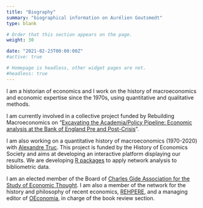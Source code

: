 ```yaml
---
title: "Biography" 
summary: "biographical information on Aurélien Goutsmedt"
type: blank

# Order that this section appears on the page.
weight: 30

date: "2021-02-23T00:00:00Z"
#active: true

# Homepage is headless, other widget pages are not.
#headless: true
---
```


I am a historian of economics and I work on the history of macroeconomics and economic expertise since the 1970s, using quantitative and qualitative methods.

I am currently involved in a collective project funded by Rebuilding Macroeconomics on “[Excavating the Academia/Policy Pipeline: Economic analysis at the Bank of England Pre and Post-Crisis](https://www.rebuildingmacroeconomics.ac.uk/academia-policy-pipeline)”.

I am also working on a quantitative history of macroeconomics (1970-2020) with [Alexandre Truc](https://sites.google.com/view/alexandre-truc/home-and-contact). This project is funded by the History of Economics Society and aims at developing an interactive platform displaying our results. We are developing [R packages](https://github.com/agoutsmedt/biblionetwork) to apply network analysis to bibliometric data. 

I am an elected member of the Board of [Charles Gide Association for the Study of Economic Thought](http://www.charlesgide.fr/). I am also a member of the network for the history and philosophy of recent economics, [REHPERE](https://rehpere.org/), and a managing editor of [OEconomia](https://journals.openedition.org/oeconomia/), in charge of the book review section.
